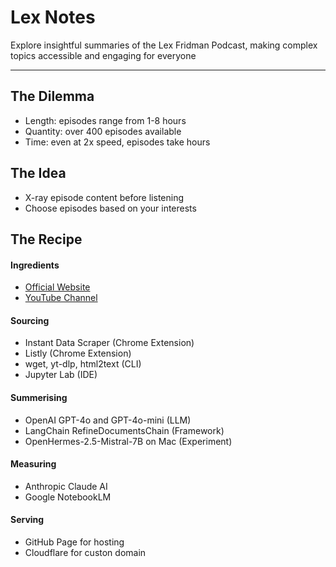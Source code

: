 # Lex Notes

Explore insightful summaries of the Lex Fridman Podcast, making complex topics accessible and engaging for everyone

---

## The Dilemma

- Length: episodes range from 1-8 hours
- Quantity: over 400 episodes available
- Time: even at 2x speed, episodes take hours

## The Idea

- X-ray episode content before listening
- Choose episodes based on your interests

## The Recipe

#### Ingredients

- [Official Website](https://lexfridman.com/podcast)
- [YouTube Channel](https://www.youtube.com/@lexfridman)

#### Sourcing

- Instant Data Scraper (Chrome Extension)
- Listly (Chrome Extension)
- wget, yt-dlp, html2text (CLI)
- Jupyter Lab (IDE)

#### Summerising

- OpenAI GPT-4o and GPT-4o-mini (LLM)
- LangChain RefineDocumentsChain (Framework)
- OpenHermes-2.5-Mistral-7B on Mac (Experiment)

#### Measuring

- Anthropic Claude AI
- Google NotebookLM

#### Serving

- GitHub Page for hosting
- Cloudflare for custon domain
